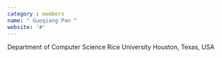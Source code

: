 ```yaml
---
category : members
name: " Guoqiang Pan " 
website: '#'
---
```

Department of Computer Science
Rice University
Houston, Texas, USA

